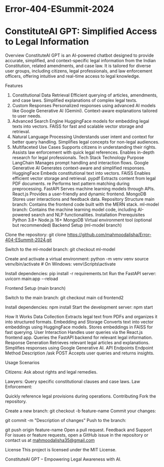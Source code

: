 # Error-404-ESummit-2024
# ConstituteAI GPT: Simplified Access to Legal Information

Overview
ConstituteAI GPT is an AI-powered chatbot designed to provide accurate, simplified, and context-specific legal information from the Indian Constitution, related amendments, and case law. It is tailored for diverse user groups, including citizens, legal professionals, and law enforcement officers, offering intuitive and real-time access to legal knowledge.

Features
1. Constitutional Data Retrieval
Efficient querying of articles, amendments, and case laws.
Simplified explanations of complex legal texts.
2. Custom Responses
Personalized responses using advanced AI models like Google Generative AI (Gemini).
Context-aware explanations tailored to user needs.
3. Advanced Search Engine
HuggingFace models for embedding legal texts into vectors.
FAISS for fast and scalable vector storage and retrieval.
4. Natural Language Processing
Understands user intent and context for better query handling.
Simplifies legal concepts for non-legal audiences.
5. Multifaceted Use Cases
Supports citizens in understanding their rights.
Assists law enforcement with quick legal references.
Enables in-depth research for legal professionals.
Tech Stack
Technology	Purpose
LangChain	Manages prompt handling and interaction flows.
Google Generative AI	Generates context-aware and simplified responses.
HuggingFace	Embeds constitutional text into vectors.
FAISS	Enables efficient vector storage and retrieval.
pypdf	Extracts content from legal PDF documents.
re	Performs text pattern matching during preprocessing.
FastAPI	Serves machine learning models through APIs.
React.js	Provides a user-friendly and dynamic frontend.
MongoDB	Stores user interactions and feedback data.
Repository Structure
main branch: Contains the frontend code built with the MERN stack.
ml-model branch: Contains the machine learning model code, including AI-powered search and NLP functionalities.
Installation
Prerequisites
Python 3.8+
Node.js 16+
MongoDB
Virtual environment tool (optional but recommended)
Backend Setup (ml-model branch)

Clone the repository:
git clone https://github.com/mahmoodalisha/Error-404-ESummit-2024.git

Switch to the ml-model branch:
git checkout ml-model

Create and activate a virtual environment:
python -m venv venv
source venv/bin/activate  # On Windows: venv\Scripts\activate

Install dependencies:
pip install -r requirements.txt
Run the FastAPI server:
uvicorn main:app --reload

Frontend Setup (main branch)

Switch to the main branch:
git checkout main
cd frontend2

Install dependencies:
npm install
Start the development server:
npm start

How It Works
Data Collection
Extracts legal text from PDFs and organizes it into structured formats.
Embedding and Storage
Converts text into vector embeddings using HuggingFace models.
Stores embeddings in FAISS for fast querying.
User Interaction
Handles user queries via the React.js frontend app.
Queries the FastAPI backend for relevant legal information.
Response Generation
Retrieves relevant legal articles and explanations.
Simplifies responses using Google Generative AI.
API Endpoints
Endpoint	Method	Description
/ask	POST	Accepts user queries and returns insights.

Usage Scenarios

Citizens:
Ask about rights and legal remedies.

Lawyers:
Query specific constitutional clauses and case laws.
Law Enforcement:

Quickly reference legal provisions during operations.
Contributing
Fork the repository.

Create a new branch:
git checkout -b feature-name
Commit your changes:

git commit -m "Description of changes"
Push to the branch:

git push origin feature-name
Open a pull request.
Feedback and Support
For issues or feature requests, open a GitHub issue in the repository or contact us at mahmoodalisha35@gmail.com

License
This project is licensed under the MIT License.

ConstituteAI GPT – Empowering Legal Awareness with AI.